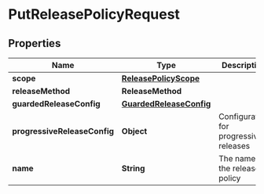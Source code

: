 

# PutReleasePolicyRequest


## Properties

| Name | Type | Description | Notes |
|------------ | ------------- | ------------- | -------------|
|**scope** | [**ReleasePolicyScope**](ReleasePolicyScope.md) |  |  [optional] |
|**releaseMethod** | **ReleaseMethod** |  |  |
|**guardedReleaseConfig** | [**GuardedReleaseConfig**](GuardedReleaseConfig.md) |  |  [optional] |
|**progressiveReleaseConfig** | **Object** | Configuration for progressive releases |  [optional] |
|**name** | **String** | The name of the release policy |  |



